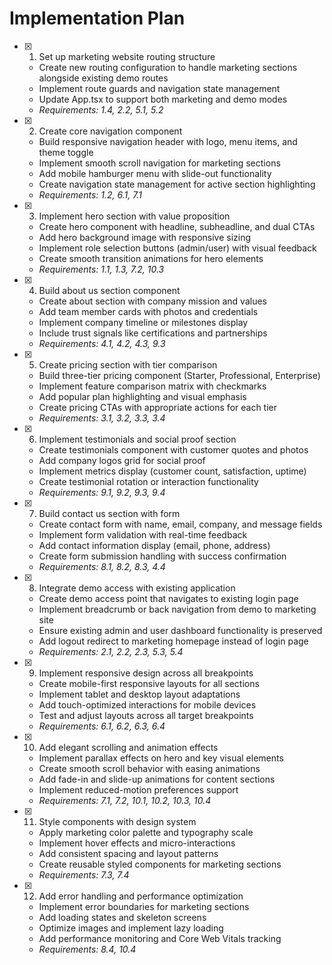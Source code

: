# Implementation Plan

- [x] 1. Set up marketing website routing structure
  - Create new routing configuration to handle marketing sections alongside existing demo routes
  - Implement route guards and navigation state management
  - Update App.tsx to support both marketing and demo modes
  - _Requirements: 1.4, 2.2, 5.1, 5.2_

- [x] 2. Create core navigation component
  - Build responsive navigation header with logo, menu items, and theme toggle
  - Implement smooth scroll navigation for marketing sections
  - Add mobile hamburger menu with slide-out functionality
  - Create navigation state management for active section highlighting
  - _Requirements: 1.2, 6.1, 7.1_

- [x] 3. Implement hero section with value proposition
  - Create hero component with headline, subheadline, and dual CTAs
  - Add hero background image with responsive sizing
  - Implement role selection buttons (admin/user) with visual feedback
  - Create smooth transition animations for hero elements
  - _Requirements: 1.1, 1.3, 7.2, 10.3_

- [x] 4. Build about us section component
  - Create about section with company mission and values
  - Add team member cards with photos and credentials
  - Implement company timeline or milestones display
  - Include trust signals like certifications and partnerships
  - _Requirements: 4.1, 4.2, 4.3, 9.3_

- [x] 5. Create pricing section with tier comparison
  - Build three-tier pricing component (Starter, Professional, Enterprise)
  - Implement feature comparison matrix with checkmarks
  - Add popular plan highlighting and visual emphasis
  - Create pricing CTAs with appropriate actions for each tier
  - _Requirements: 3.1, 3.2, 3.3, 3.4_

- [x] 6. Implement testimonials and social proof section
  - Create testimonials component with customer quotes and photos
  - Add company logos grid for social proof
  - Implement metrics display (customer count, satisfaction, uptime)
  - Create testimonial rotation or interaction functionality
  - _Requirements: 9.1, 9.2, 9.3, 9.4_

- [x] 7. Build contact us section with form
  - Create contact form with name, email, company, and message fields
  - Implement form validation with real-time feedback
  - Add contact information display (email, phone, address)
  - Create form submission handling with success confirmation
  - _Requirements: 8.1, 8.2, 8.3, 4.4_

- [x] 8. Integrate demo access with existing application
  - Create demo access point that navigates to existing login page
  - Implement breadcrumb or back navigation from demo to marketing site
  - Ensure existing admin and user dashboard functionality is preserved
  - Add logout redirect to marketing homepage instead of login page
  - _Requirements: 2.1, 2.2, 2.3, 5.3, 5.4_

- [x] 9. Implement responsive design across all breakpoints
  - Create mobile-first responsive layouts for all sections
  - Implement tablet and desktop layout adaptations
  - Add touch-optimized interactions for mobile devices
  - Test and adjust layouts across all target breakpoints
  - _Requirements: 6.1, 6.2, 6.3, 6.4_

- [x] 10. Add elegant scrolling and animation effects
  - Implement parallax effects on hero and key visual elements
  - Create smooth scroll behavior with easing animations
  - Add fade-in and slide-up animations for content sections
  - Implement reduced-motion preferences support
  - _Requirements: 7.1, 7.2, 10.1, 10.2, 10.3, 10.4_

- [x] 11. Style components with design system
  - Apply marketing color palette and typography scale
  - Implement hover effects and micro-interactions
  - Add consistent spacing and layout patterns
  - Create reusable styled components for marketing sections
  - _Requirements: 7.3, 7.4_

- [x] 12. Add error handling and performance optimization
  - Implement error boundaries for marketing sections
  - Add loading states and skeleton screens
  - Optimize images and implement lazy loading
  - Add performance monitoring and Core Web Vitals tracking
  - _Requirements: 8.4, 10.4_
